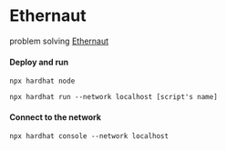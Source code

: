 # Ethernaut
problem solving [Ethernaut](https://ethernaut.openzeppelin.com)

#### Deploy and run
```
npx hardhat node

npx hardhat run --network localhost [script's name]
```
#### Connect to the network
```
npx hardhat console --network localhost
```
